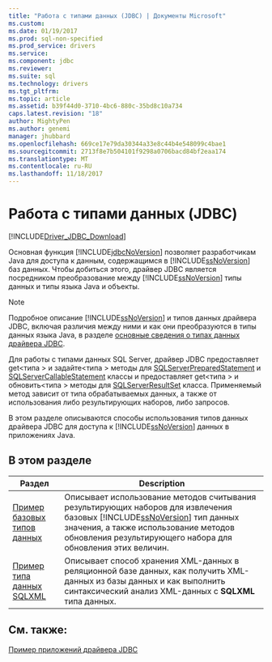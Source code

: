 ```yaml
---
title: "Работа с типами данных (JDBC) | Документы Microsoft"
ms.custom: 
ms.date: 01/19/2017
ms.prod: sql-non-specified
ms.prod_service: drivers
ms.service: 
ms.component: jdbc
ms.reviewer: 
ms.suite: sql
ms.technology: drivers
ms.tgt_pltfrm: 
ms.topic: article
ms.assetid: b39f44d0-3710-4bc6-880c-35bd8c10a734
caps.latest.revision: "18"
author: MightyPen
ms.author: genemi
manager: jhubbard
ms.openlocfilehash: 669ce17e79da30344a33e8c44b4e548099c4bae1
ms.sourcegitcommit: 2713f8e7b504101f9298a0706bacd84bf2eaa174
ms.translationtype: MT
ms.contentlocale: ru-RU
ms.lasthandoff: 11/18/2017
---
```

# <a name="working-with-data-types-jdbc"></a>Работа с типами данных (JDBC)
[!INCLUDE[Driver_JDBC_Download](../../../includes/driver_jdbc_download.md)]

  Основная функция [!INCLUDE[jdbcNoVersion](../../../includes/jdbcnoversion_md.md)] позволяет разработчикам Java для доступа к данным, содержащимся в [!INCLUDE[ssNoVersion](../../../includes/ssnoversion_md.md)] баз данных. Чтобы добиться этого, драйвер JDBC является посредником преобразование между [!INCLUDE[ssNoVersion](../../../includes/ssnoversion_md.md)] типы данных и типы языка Java и объекты.  
  
> [!NOTE]  
>  Подробное описание [!INCLUDE[ssNoVersion](../../../includes/ssnoversion_md.md)] и типов данных драйвера JDBC, включая различия между ними и как они преобразуются в типы данных языка Java, в разделе [основные сведения о типах данных драйвера JDBC](../../../connect/jdbc/understanding-the-jdbc-driver-data-types.md).  
  
 Для работы с типами данных SQL Server, драйвер JDBC предоставляет get\<типа > и задайте\<типа > методы для [SQLServerPreparedStatement](../../../connect/jdbc/reference/sqlserverpreparedstatement-class.md) и [SQLServerCallableStatement](../../../connect/jdbc/reference/sqlservercallablestatement-class.md) классы и предоставляет get\<типа > и обновить\<типа > методы для [SQLServerResultSet](../../../connect/jdbc/reference/sqlserverresultset-class.md) класса. Применяемый метод зависит от типа обрабатываемых данных, а также от использования либо результирующих наборов, либо запросов.  
  
 В этом разделе описываются способы использования типов данных драйвера JDBC для доступа к [!INCLUDE[ssNoVersion](../../../includes/ssnoversion_md.md)] данных в приложениях Java.  
  
## <a name="in-this-section"></a>В этом разделе  
  
|Раздел|Description|  
|-----------|-----------------|  
|[Пример базовых типов данных](../../../connect/jdbc/basic-data-types-sample.md)|Описывает использование методов считывания результирующих наборов для извлечения базовых [!INCLUDE[ssNoVersion](../../../includes/ssnoversion_md.md)] тип данных значения, а также использование методов обновления результирующего набора для обновления этих величин.|  
|[Пример типа данных SQLXML](../../../connect/jdbc/sqlxml-data-type-sample.md)|Описывает способ хранения XML-данных в реляционной базе данных, как получить XML-данных из базы данных и как выполнить синтаксический анализ XML-данных с **SQLXML** типа данных.|  
  
## <a name="see-also"></a>См. также:  
 [Пример приложений драйвера JDBC](../../../connect/jdbc/sample-jdbc-driver-applications.md)  
  
  
